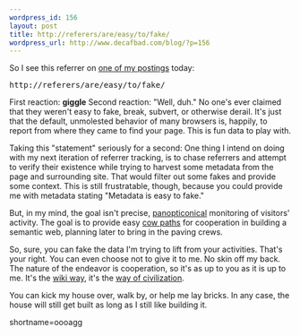 ```yaml
--- 
wordpress_id: 156
layout: post
title: http://referers/are/easy/to/fake/
wordpress_url: http://www.decafbad.com/blog/?p=156
---
```

<p>So I see this referrer on <a href="http://www.decafbad.com/news_archives/000170.phtml">one of my postings</a> today:<pre>http://referers/are/easy/to/fake/</pre>First reaction: <strong>giggle</strong>  Second reaction: "Well, duh."  No one's ever claimed that they weren't easy to fake, break, subvert, or otherwise derail.  It's just that the default, unmolested behavior of many browsers is, happily, to report from where they came to find your page.  This is fun data to play with.</p>
<p>Taking this "statement" seriously for a second:  One thing I intend on doing with my next iteration of referrer tracking, is to chase referrers and attempt to verify their existence while trying to harvest some metadata from the page and surrounding site.  That would filter out some fakes and provide some context.  This is still frustratable, though, because you could provide me with metadata stating "Metadata is easy to fake."</p>
<p>But, in my mind, the goal isn't precise, <a href="http://www.dnai.com/~mackey/thesis/panopticon.html">panopticonical</a> monitoring of visitors' activity.  The goal is to provide easy <a href="http://www.infoworld.com/articles/fe/xml/02/03/04/020304fewiner.xml">cow paths</a> for cooperation in building a semantic web, planning later to bring in the paving crews.</p>
<p>So, sure, you can fake the data I'm trying to lift from your activities.  That's your right.  You can even choose not to give it to me.  No skin off my back.  The nature of the endeavor is cooperation, so it's as up to you as it is up to me.  It's the <a href="http://c2.com/cgi/wiki?TheWikiWay">wiki way</a>, it's the <a href="http://www.kithrup.com/brin/parting.html">way of civilization</a>.</p>
<p>You can kick my house over, walk by, or help me lay bricks.  In any case, the house will still get built as long as I still like building it.<br />
</p>
<!--more-->
shortname=oooagg
